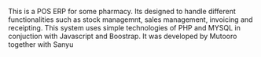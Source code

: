 This is  a POS ERP for some pharmacy. Its designed to handle different functionalities such as stock managemnt, sales management, invoicing and receipting.
This system uses simple technologies of PHP and MYSQL in conjuction with Javascript and Boostrap. 
It was developed by Mutooro together with Sanyu

